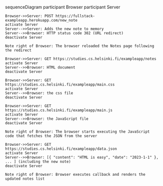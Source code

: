sequenceDiagram
    participant Browser
    participant Server

    Browser->>Server: POST https://fullstack-exampleapp.herokuapp.com/new_note
    activate Server
    Server-->>Server: Adds the new note to memory
    Server-->>Browser: HTTP status code 302 (URL redirect)
    deactivate Server

    Note right of Browser: The browser reloaded the Notes page following the redirect

    Browser->>Server: GET https://studies.cs.helsinki.fi/exampleapp/notes
    activate Server
    Server-->>Browser: HTML document
    deactivate Server

    Browser->>Server: GET https://studies.cs.helsinki.fi/exampleapp/main.css
    activate Server
    Server-->>Browser: the css file
    deactivate Server

    Browser->>Server: GET https://studies.cs.helsinki.fi/exampleapp/main.js
    activate Server
    Server-->>Browser: the JavaScript file
    deactivate Server

    Note right of Browser: The browser starts executing the JavaScript code that fetches the JSON from the server

    Browser->>Server: GET https://studies.cs.helsinki.fi/exampleapp/data.json
    activate Server
    Server-->>Browser: [{ "content": "HTML is easy", "date": "2023-1-1" }, ... ] (including the new note)
    deactivate Server

    Note right of Browser: Browser executes callback and renders the updated notes list
